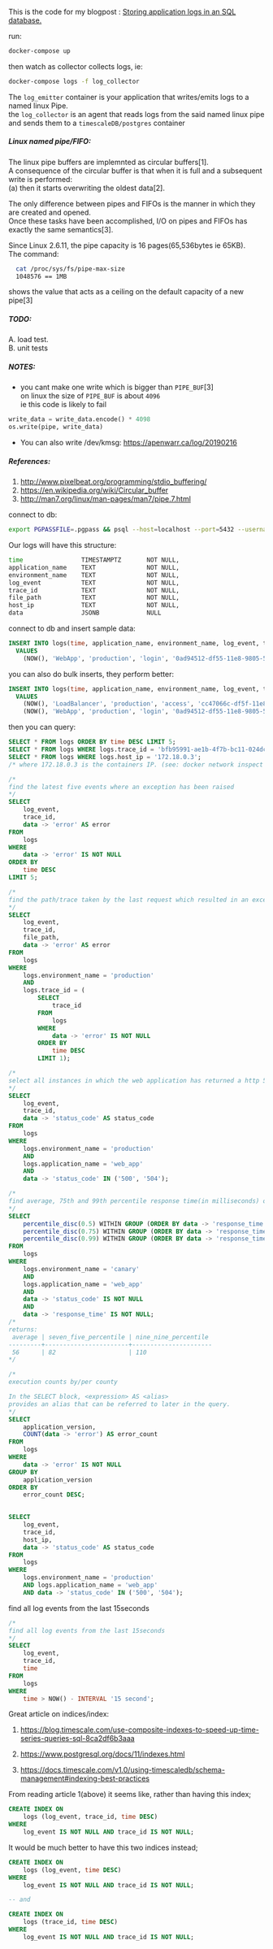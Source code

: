 This is the code for my blogpost : [Storing application logs in an SQL database.](https://www.komu.engineer/blogs/timescaledb/timescaledb-for-logs)    



run:
```sh
docker-compose up
```    
then watch as collector collects logs, ie:  
```sh
docker-compose logs -f log_collector
```    

The `log_emitter` container is your application that writes/emits logs to a named linux Pipe.         
the `log_collector` is an agent that reads logs from the said named linux pipe and sends them to a `timescaleDB/postgres` container     


##### Linux named pipe/FIFO:   
The linux pipe buffers are implemnted as circular buffers[1].    
A consequence of the circular buffer is that when it is full and a subsequent write is performed:      
  (a) then it starts overwriting the oldest data[2].         

The only difference between pipes and FIFOs is the manner in which they are created and opened.     
Once these tasks have been accomplished, I/O on pipes and FIFOs has exactly the same semantics[3].     

Since Linux 2.6.11, the pipe capacity is 16 pages(65,536bytes ie 65KB).       
The command:     
```sh
  cat /proc/sys/fs/pipe-max-size
  1048576 == 1MB
```
shows the value that acts as a ceiling on the default capacity of a new pipe[3]     
 



##### TODO:   
A. load test.    
B. unit tests     


##### NOTES:
- you cant make one write which is bigger than `PIPE_BUF`[3]     
on linux the size of `PIPE_BUF` is about `4096`    
ie this code is likely to fail    
```python
write_data = write_data.encode() * 4098
os.write(pipe, write_data)
```
- You can also write /dev/kmsg: https://apenwarr.ca/log/20190216


##### References:
1. http://www.pixelbeat.org/programming/stdio_buffering/    
2. https://en.wikipedia.org/wiki/Circular_buffer   
3. http://man7.org/linux/man-pages/man7/pipe.7.html      

connect to db:
```sh
export PGPASSFILE=.pgpass && psql --host=localhost --port=5432 --username=myuser --dbname=mydb
```

Our logs will have this structure:
```sh
time                TIMESTAMPTZ       NOT NULL,
application_name    TEXT              NOT NULL,
environment_name    TEXT              NOT NULL,
log_event           TEXT              NOT NULL,
trace_id            TEXT              NOT NULL,
file_path           TEXT              NOT NULL,
host_ip             TEXT              NOT NULL,
data                JSONB             NULL
```
connect to db and insert sample data:
```sql
INSERT INTO logs(time, application_name, environment_name, log_event, trace_id, file_path, host_ip, data)
  VALUES
    (NOW(), 'WebApp', 'production', 'login', '0ad94512-df55-11e8-9805-5b8e82d370a6', '/usr/src/app/login.py', '127.0.0.1', '{"user": "Shawn Corey Carter", "age": 48, "email": "someemail@email.com"}');
```
you can also do bulk inserts, they perform better:
```sql
INSERT INTO logs(time, application_name, environment_name, log_event, trace_id, file_path, host_ip, data)
  VALUES
    (NOW(), 'LoadBalancer', 'production', 'access', 'cc47066c-df5f-11e8-93a0-03a5cafa053b', '/usr/src/app/haproxy', '127.0.0.1', NULL),
    (NOW(), 'WebApp', 'production', 'login', '0ad94512-df55-11e8-9805-5b8e82d370a6', '/usr/src/app/login.py', '127.0.0.1', '{"user": "Shawn Corey Carter", "age": 48, "email": "someemail@email.com"}');
```
then you can query:
```sql
SELECT * FROM logs ORDER BY time DESC LIMIT 5;
SELECT * FROM logs WHERE logs.trace_id = 'bfb95991-ae1b-4f7b-bc11-024dc53b964f';
SELECT * FROM logs WHERE logs.host_ip = '172.18.0.3';
/* where 172.18.0.3 is the containers IP. (see: docker network inspect namedpiper_default) */
```

```sql
/*
find the latest five events where an exception has been raised
*/
SELECT
    log_event,
    trace_id,
    data -> 'error' AS error
FROM
    logs
WHERE
    data -> 'error' IS NOT NULL
ORDER BY
    time DESC
LIMIT 5;
```

```sql
/*
find the path/trace taken by the last request which resulted in an exception occuring.
*/
SELECT
    log_event,
    trace_id,
    file_path,
    data -> 'error' AS error
FROM
    logs
WHERE
    logs.environment_name = 'production'
    AND
    logs.trace_id = (
        SELECT
            trace_id
        FROM
            logs
        WHERE
            data -> 'error' IS NOT NULL
        ORDER BY
            time DESC
        LIMIT 1);
```



```sql
/*
select all instances in which the web application has returned a http 5XX
*/
SELECT
    log_event,
    trace_id,
    data -> 'status_code' AS status_code
FROM
    logs
WHERE
    logs.environment_name = 'production'
    AND
    logs.application_name = 'web_app'
    AND
    data -> 'status_code' IN ('500', '504');
```


```sql
/*
find average, 75th and 99th percentile response time(in milliseconds) of the web application
*/
SELECT
    percentile_disc(0.5) WITHIN GROUP (ORDER BY data -> 'response_time') AS average,
    percentile_disc(0.75) WITHIN GROUP (ORDER BY data -> 'response_time') AS seven_five_percentile,
    percentile_disc(0.99) WITHIN GROUP (ORDER BY data -> 'response_time') AS nine_nine_percentile
FROM
    logs
WHERE
    logs.environment_name = 'canary'
    AND
    logs.application_name = 'web_app'
    AND
    data -> 'status_code' IS NOT NULL
    AND
    data -> 'response_time' IS NOT NULL;
/*
returns:
 average | seven_five_percentile | nine_nine_percentile
---------+-----------------------+----------------------
 56      | 82                    | 110
*/
```

```sql
/*
execution counts by/per county

In the SELECT block, <expression> AS <alias> 
provides an alias that can be referred to later in the query. 
*/
SELECT
    application_version,
    COUNT(data -> 'error') AS error_count
FROM
    logs
WHERE
    data -> 'error' IS NOT NULL
GROUP BY
    application_version
ORDER BY
    error_count DESC;
    
```


```sql
SELECT
    log_event,
    trace_id,
    host_ip,
    data -> 'status_code' AS status_code
FROM
    logs
WHERE
    logs.environment_name = 'production'
    AND logs.application_name = 'web_app'
    AND data -> 'status_code' IN ('500', '504');
```


find all log events from the last 15seconds
```sql
/*
find all log events from the last 15seconds
*/
SELECT
    log_event,
    trace_id,
    time
FROM
    logs
WHERE
    time > NOW() - INTERVAL '15 second';
``` 

Great article on indices/index:    
1. https://blog.timescale.com/use-composite-indexes-to-speed-up-time-series-queries-sql-8ca2df6b3aaa          

2. https://www.postgresql.org/docs/11/indexes.html       

3. https://docs.timescale.com/v1.0/using-timescaledb/schema-management#indexing-best-practices

From reading article 1(above) it seems like, rather than having this index;  
```sql
CREATE INDEX ON
    logs (log_event, trace_id, time DESC)
WHERE
    log_event IS NOT NULL AND trace_id IS NOT NULL;
```
It would be much better to have this two indices instead;
```sql
CREATE INDEX ON
    logs (log_event, time DESC)
WHERE
    log_event IS NOT NULL AND trace_id IS NOT NULL;

-- and

CREATE INDEX ON
    logs (trace_id, time DESC)
WHERE
    log_event IS NOT NULL AND trace_id IS NOT NULL;
```
